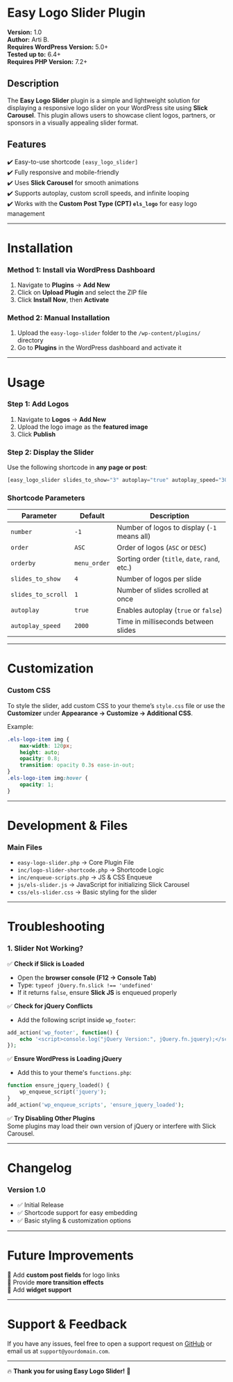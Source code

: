 # **Easy Logo Slider Plugin**  

**Version:** 1.0  
**Author:** Arti B.  
**Requires WordPress Version:** 5.0+  
**Tested up to:** 6.4+  
**Requires PHP Version:** 7.2+  

## **Description**  
The **Easy Logo Slider** plugin is a simple and lightweight solution for displaying a responsive logo slider on your WordPress site using **Slick Carousel**. This plugin allows users to showcase client logos, partners, or sponsors in a visually appealing slider format.  

## **Features**  
✔️ Easy-to-use shortcode `[easy_logo_slider]`  
✔️ Fully responsive and mobile-friendly  
✔️ Uses **Slick Carousel** for smooth animations  
✔️ Supports autoplay, custom scroll speeds, and infinite looping  
✔️ Works with the **Custom Post Type (CPT) `els_logo`** for easy logo management  

---

# **Installation**  

### **Method 1: Install via WordPress Dashboard**  
1. Navigate to **Plugins** → **Add New**  
2. Click on **Upload Plugin** and select the ZIP file  
3. Click **Install Now**, then **Activate**  

### **Method 2: Manual Installation**  
1. Upload the `easy-logo-slider` folder to the `/wp-content/plugins/` directory  
2. Go to **Plugins** in the WordPress dashboard and activate it  

---

# **Usage**  

### **Step 1: Add Logos**  
1. Navigate to **Logos** → **Add New**  
2. Upload the logo image as the **featured image**  
3. Click **Publish**  

### **Step 2: Display the Slider**  
Use the following shortcode in **any page or post**:  
```php
[easy_logo_slider slides_to_show="3" autoplay="true" autoplay_speed="3000"]
```

### **Shortcode Parameters**  
| Parameter        | Default  | Description |
|-----------------|---------|-------------|
| `number`        | `-1`    | Number of logos to display (`-1` means all) |
| `order`         | `ASC`   | Order of logos (`ASC` or `DESC`) |
| `orderby`       | `menu_order` | Sorting order (`title`, `date`, `rand`, etc.) |
| `slides_to_show`| `4`     | Number of logos per slide |
| `slides_to_scroll` | `1` | Number of slides scrolled at once |
| `autoplay`      | `true`  | Enables autoplay (`true` or `false`) |
| `autoplay_speed`| `2000`  | Time in milliseconds between slides |

---

# **Customization**  

### **Custom CSS**
To style the slider, add custom CSS to your theme’s `style.css` file or use the **Customizer** under **Appearance → Customize → Additional CSS**.  

Example:  
```css
.els-logo-item img {
    max-width: 120px;
    height: auto;
    opacity: 0.8;
    transition: opacity 0.3s ease-in-out;
}
.els-logo-item img:hover {
    opacity: 1;
}
```

---

# **Development & Files**  

### **Main Files**  
- `easy-logo-slider.php` → Core Plugin File  
- `inc/logo-slider-shortcode.php` → Shortcode Logic  
- `inc/enqueue-scripts.php` → JS & CSS Enqueue  
- `js/els-slider.js` → JavaScript for initializing Slick Carousel  
- `css/els-slider.css` → Basic styling for the slider  

---

# **Troubleshooting**  

### **1. Slider Not Working?**  
✅ **Check if Slick is Loaded**  
- Open the **browser console (F12 → Console Tab)**  
- Type: `typeof jQuery.fn.slick !== 'undefined'`  
- If it returns `false`, ensure **Slick JS** is enqueued properly  

✅ **Check for jQuery Conflicts**  
- Add the following script inside `wp_footer`:  
```php
add_action('wp_footer', function() {
    echo '<script>console.log("jQuery Version:", jQuery.fn.jquery);</script>';
});
```

✅ **Ensure WordPress is Loading jQuery**  
- Add this to your theme's `functions.php`:  
```php
function ensure_jquery_loaded() {
    wp_enqueue_script('jquery');
}
add_action('wp_enqueue_scripts', 'ensure_jquery_loaded');
```

✅ **Try Disabling Other Plugins**  
Some plugins may load their own version of jQuery or interfere with Slick Carousel.

---

# **Changelog**  

### **Version 1.0**  
- ✅ Initial Release  
- ✅ Shortcode support for easy embedding  
- ✅ Basic styling & customization options  

---

# **Future Improvements**  
🚀 Add **custom post fields** for logo links  
🚀 Provide **more transition effects**  
🚀 Add **widget support**  

---

# **Support & Feedback**  
If you have any issues, feel free to open a support request on [GitHub](https://github.com/your-repo-url) or email us at `support@yourdomain.com`.  

---

🔥 **Thank you for using Easy Logo Slider!** 🚀